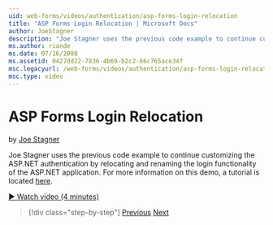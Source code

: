 ```yaml
---
uid: web-forms/videos/authentication/asp-forms-login-relocation
title: "ASP Forms Login Relocation | Microsoft Docs"
author: JoeStagner
description: "Joe Stagner uses the previous code example to continue customizing the ASP.NET authentication by relocating and renaming the login functionality of the ASP.N..."
ms.author: riande
ms.date: 07/16/2008
ms.assetid: 0427dd22-7836-4b69-b2c2-66c765ace34f
msc.legacyurl: /web-forms/videos/authentication/asp-forms-login-relocation
msc.type: video
---
```

# ASP Forms Login Relocation

by [Joe Stagner](https://github.com/JoeStagner)

Joe Stagner uses the previous code example to continue customizing the ASP.NET authentication by relocating and renaming the login functionality of the ASP.NET application. For more information on this demo, a tutorial is located [here](../../overview/older-versions-security/introduction/forms-authentication-configuration-and-advanced-topics-vb.md).

[&#9654; Watch video (4 minutes)](https://channel9.msdn.com/Blogs/ASP-NET-Site-Videos/asp-forms-login-relocation)

> [!div class="step-by-step"]
> [Previous](how-to-setup-and-use-cookie-less-authentication-in-an-aspnet-application.md)
> [Next](forms-login-custom-key-configuration.md)
